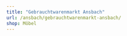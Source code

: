 ```yaml
---
title: "Gebrauchtwarenmarkt Ansbach"
url: /ansbach/gebrauchtwarenmarkt-ansbach/
shop: Möbel
---
```

